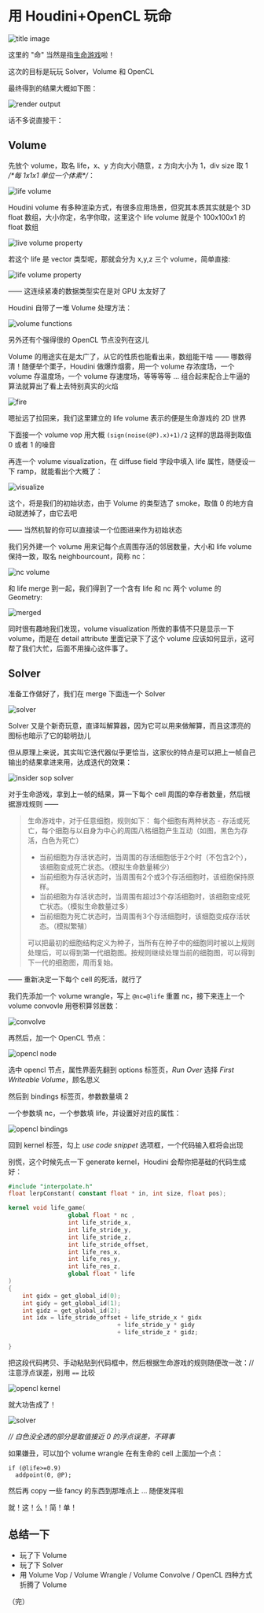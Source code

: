 用 Houdini+OpenCL 玩命
=================

![title image](20190107190542823_17010.png)


这里的 "命" 当然是指[生命游戏](https://en.wikipedia.org/wiki/Conway%27s_Game_of_Life)啦！

这次的目标是玩玩 Solver，Volume 和 OpenCL

最终得到的结果大概如下图：

![render output](output.gif)

话不多说直接干：

## Volume

先放个 volume，取名 life，x、y 方向大小随意，z 方向大小为 1，div size 取 1 */\*每 1x1x1 单位一个体素\*/*：

![life volume](20190107214755820_10319.png)

Houdini volume 有多种渲染方式，有很多应用场景，但究其本质其实就是个 3D float 数组，大小你定，名字你取，这里这个 life volume 就是个 100x100x1 的 float 数组

![live volume property](20190107222438314_4401.png)

若这个 life 是 vector 类型呢，那就会分为 x,y,z 三个 volume，简单直接:

![life volume property](20190107222557849_15246.png)

—— 这连续紧凑的数据类型实在是对 GPU 太友好了

Houdini 自带了一堆 Volume 处理方法：

![volume functions](20190107222048563_4384.png)

另外还有个强得很的 OpenCL 节点没列在这儿

Volume 的用途实在是太广了，从它的性质也能看出来，数组能干啥 —— 哪数得清！随便举个栗子，Houdini 做爆炸烟雾，用一个 volume 存浓度场，一个 volume 存温度场，一个 volume 存速度场，等等等等 ... 组合起来配合上牛逼的算法就算出了看上去特别真实的火焰

![fire](20190107225931585_28600.png)

嗯扯远了拉回来，我们这里建立的 life volume 表示的便是生命游戏的 2D 世界

下面接一个 volume vop 用大概 `(sign(noise(@P).x)+1)/2` 这样的思路得到取值 0 或者 1 的噪音

再连一个 volume visualization，在 diffuse field 字段中填入 life 属性，随便设一下 ramp，就能看出个大概了：

![visualize](20190107213320723_10637.png)

这个，将是我们的初始状态，由于 Volume 的类型选了 smoke，取值 0 的地方自动就透掉了，由它去吧

—— 当然机智的你可以直接读一个位图进来作为初始状态

我们另外建一个 volume 用来记每个点周围存活的邻居数量，大小和 life volume 保持一致，取名 neighbourcount，简称 nc：

![nc volume](20190107214838811_19190.png)

和 life merge 到一起，我们得到了一个含有 life 和 nc 两个 volume 的 Geometry:

![merged](20190107215910012_8553.png)

同时很有趣地我们发现，volume visualization 所做的事情不只是显示一下 volume，而是在 detail attribute 里面记录下了这个 volume 应该如何显示，这可帮了我们大忙，后面不用操心这件事了。

## Solver

准备工作做好了，我们在 merge 下面连一个 Solver

![solver](20190108222000788_28695.png)

Solver 又是个新奇玩意，直译叫解算器，因为它可以用来做解算，而且这漂亮的图标也暗示了它的聪明劲儿

但从原理上来说，其实叫它迭代器似乎更恰当，这家伙的特点是可以把上一帧自己输出的结果拿进来用，达成迭代的效果：

![insider sop solver](20190108231346129_30905.png)

对于生命游戏，拿到上一帧的结果，算一下每个 cell 周围的幸存者数量，然后根据游戏规则 ——

> 生命游戏中，对于任意细胞，规则如下：
> 每个细胞有两种状态 - 存活或死亡，每个细胞与以自身为中心的周围八格细胞产生互动（如图，黑色为存活，白色为死亡）
>
> * 当前细胞为存活状态时，当周围的存活细胞低于2个时（不包含2个），该细胞变成死亡状态。（模拟生命数量稀少）
> * 当前细胞为存活状态时，当周围有2个或3个存活细胞时，该细胞保持原样。
> * 当前细胞为存活状态时，当周围有超过3个存活细胞时，该细胞变成死亡状态。（模拟生命数量过多）
> * 当前细胞为死亡状态时，当周围有3个存活细胞时，该细胞变成存活状态。（模拟繁殖）
>
> 可以把最初的细胞结构定义为种子，当所有在种子中的细胞同时被以上规则处理后，可以得到第一代细胞图。按规则继续处理当前的细胞图，可以得到下一代的细胞图，周而复始。

—— 重新决定一下每个 cell 的死活，就行了

我们先添加一个 volume wrangle，写上 `@nc=@life` 重置 nc，接下来连上一个 volume convovle 用卷积算邻居数：

![convolve](20190108232214791_23526.png)

再然后，加一个 OpenCL 节点：

![opencl node](20190108232423069_7509.png)

选中 opencl 节点，属性界面先翻到 options 标签页，*Run Over* 选择 *First Writeable Volume*，顾名思义

然后到 bindings 标签页，参数数量填 2

一个参数填 nc，一个参数填 life，并设置好对应的属性：

![opencl bindings](20190108232726339_12691.png)

回到 kernel 标签，勾上 *use code snippet* 选项框，一个代码输入框将会出现

别慌，这个时候先点一下 generate kernel，Houdini 会帮你把基础的代码生成好：

```opencl
#include "interpolate.h" 
float lerpConstant( constant float * in, int size, float pos);

kernel void life_game( 
                 global float * nc ,
                 int life_stride_x, 
                 int life_stride_y, 
                 int life_stride_z, 
                 int life_stride_offset, 
                 int life_res_x, 
                 int life_res_y, 
                 int life_res_z, 
                 global float * life 
)
{
    int gidx = get_global_id(0);
    int gidy = get_global_id(1);
    int gidz = get_global_id(2);
    int idx = life_stride_offset + life_stride_x * gidx
                               + life_stride_y * gidy
                               + life_stride_z * gidz;

}
```

把这段代码拷贝、手动粘贴到代码框中，然后根据生命游戏的规则随便改一改：// 注意浮点误差，别用 `==` 比较

![opencl kernel](20190108233832782_32145.png)

就大功告成了！

![solver](solver.gif)

*// 白色没全透的部分是取值接近 0 的浮点误差，不碍事*

如果嫌丑，可以加个 volume wrangle 在有生命的 cell 上面加一个点：

```vex
if (@life>=0.9)
  addpoint(0, @P);
```

然后再 copy 一些 fancy 的东西到那堆点上 ... 随便发挥啦

就！这！么！简！单！

## 总结一下

* 玩了下 Volume
* 玩了下 Solver
* 用 Volume Vop / Volume Wrangle / Volume Convolve / OpenCL 四种方式折腾了 Volume

（完）
